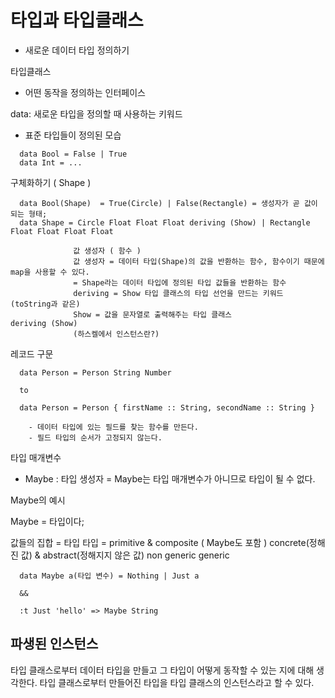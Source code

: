 # 타입과 타입클래스

- 새로운 데이터 타입 정의하기

타입클래스

- 어떤 동작을 정의하는 인터페이스

data: 새로운 타입을 정의할 때 사용하는 키워드

- 표준 타입들이 정의된 모습

```
  data Bool = False | True
  data Int = ...

```

구체화하기 ( Shape )

```
  data Bool(Shape)  = True(Circle) | False(Rectangle) = 생성자가 곧 값이 되는 형태;
  data Shape = Circle Float Float Float deriving (Show) | Rectangle Float Float Float Float

              값 생성자 ( 함수 )
              값 생성자 = 데이터 타입(Shape)의 값을 반환하는 함수, 함수이기 때문에 map을 사용할 수 있다.
              = Shape라는 데이터 타입에 정의된 타입 값들을 반환하는 함수
              deriving = Show 타입 클래스의 타입 선언을 만드는 키워드 (toString과 같은)
              Show = 값을 문자열로 출력해주는 타입 클래스
deriving (Show)
              (하스켈에서 인스턴스란?)
```

레코드 구문

```
  data Person = Person String Number

  to

  data Person = Person { firstName :: String, secondName :: String }

    - 데이터 타입에 있는 필드를 찾는 함수를 만든다.
    - 필드 타입의 순서가 고정되지 않는다.
```

타입 매개변수

- Maybe : 타입 생성자 = Maybe는 타입 매개변수가 아니므로 타입이 될 수 없다.

Maybe의 예시

Maybe = 타입이다;

값들의 집합 = 타입
타입 = primitive & composite ( Maybe도 포함 )
concrete(정해진 값) & abstract(정해지지 않은 값)
non generic         generic

```
  data Maybe a(타입 변수) = Nothing | Just a

  &&

  :t Just 'hello' => Maybe String
```

## 파생된 인스턴스

타입 클래스로부터 데이터 타입을 만들고 그 타입이 어떻게 동작할 수 있는 지에 대해 생각한다.
타입 클래스로부터 만들어진 타입을 타입 클래스의 인스턴스라고 할 수 있다.
